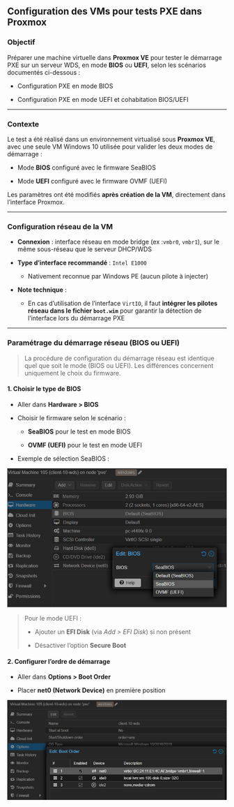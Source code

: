 ## Configuration des VMs pour tests PXE dans Proxmox

### Objectif

Préparer une machine virtuelle dans **Proxmox VE** pour tester le démarrage PXE sur un serveur WDS, en mode **BIOS** ou **UEFI**, selon les scénarios documentés ci-dessous :

- Configuration PXE en mode BIOS
    
- Configuration PXE en mode UEFI et cohabitation BIOS/UEFI
    

---

### Contexte

Le test a été réalisé dans un environnement virtualisé sous **Proxmox VE**, avec une seule VM Windows 10 utilisée pour valider les deux modes de démarrage :

- Mode **BIOS** configuré avec le firmware SeaBIOS
    
- Mode **UEFI** configuré avec le firmware OVMF (UEFI)
    

Les paramètres ont été modifiés **après création de la VM**, directement dans l’interface Proxmox.

---

### Configuration réseau de la VM

- **Connexion** : interface réseau en mode bridge (ex :`vmbr0`, `vmbr1`), sur le même sous-réseau que le serveur DHCP/WDS
    
- **Type d’interface recommandé** : `Intel E1000`
    
    - Nativement reconnue par Windows PE (aucun pilote à injecter)
        
- **Note technique** :
    
    - En cas d’utilisation de l’interface `VirtIO`, il faut **intégrer les pilotes réseau dans le fichier `boot.wim`** pour garantir la détection de l’interface lors du démarrage PXE
        

---

### Paramétrage du démarrage réseau (BIOS ou UEFI)

> La procédure de configuration du démarrage réseau est identique quel que soit le mode (BIOS ou UEFI). Les différences concernent uniquement le choix du firmware.

#### 1. Choisir le type de BIOS

- Aller dans **Hardware > BIOS**
    
- Choisir le firmware selon le scénario :
    
    - **SeaBIOS** pour le test en mode BIOS
        
    - **OVMF (UEFI)** pour le test en mode UEFI
        
- Exemple de sélection SeaBIOS :

![sortie](/captures/mode_bios_proxmox.png)

> Pour le mode UEFI :
> 
> - Ajouter un **EFI Disk** (via _Add > EFI Disk_) si non présent
>     
> - Désactiver l’option **Secure Boot**
>     

#### 2. Configurer l’ordre de démarrage

- Aller dans **Options > Boot Order**
    
- Placer **net0 (Network Device)** en première position

![sortie](/captures/test_vmcli10_bootorder_PXE_BIOS.png)
